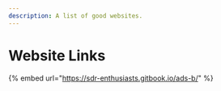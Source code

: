 ```yaml
---
description: A list of good websites.
---
```


# Website Links

{% embed url="https://sdr-enthusiasts.gitbook.io/ads-b/" %}
